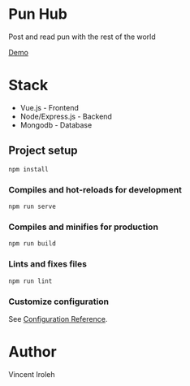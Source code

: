 # Pun Hub

Post and read pun with the rest of the world

[Demo](https://github.com/vincentiroleh/pun-hub-frontend)

# Stack

- Vue.js - Frontend
- Node/Express.js - Backend
- Mongodb - Database

## Project setup
```
npm install
```

### Compiles and hot-reloads for development
```
npm run serve
```

### Compiles and minifies for production
```
npm run build
```

### Lints and fixes files
```
npm run lint
```

### Customize configuration
See [Configuration Reference](https://cli.vuejs.org/config/).

# Author

Vincent Iroleh